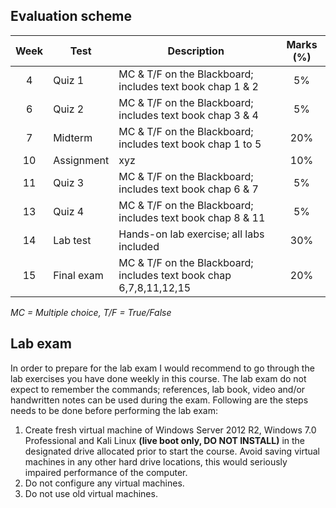 ## Evaluation scheme 
| Week | Test          | Description                                                        |Marks (%)
|:----:| ------------- |--------------------------------------------------------------------|:-------:
| 4    | Quiz 1        | MC & T/F on the Blackboard; includes text book chap 1 & 2          | 5%
| 6    | Quiz 2        | MC & T/F on the Blackboard; includes text book chap 3 & 4          | 5%  
| 7    | Midterm       | MC & T/F on the Blackboard; includes text book chap 1 to 5         | 20%
| 10   | Assignment    | xyz                                                                | 10%
| 11   | Quiz 3        | MC & T/F on the Blackboard; includes text book chap 6 & 7          | 5%
| 13   | Quiz 4        | MC & T/F on the Blackboard; includes text book chap 8 & 11         | 5%
| 14   | Lab test      | Hands-on lab exercise; all labs included                           | 30%
| 15   | Final exam    | MC & T/F on the Blackboard; includes text book chap 6,7,8,11,12,15 | 20%

*MC = Multiple choice, T/F = True/False*

## Lab exam
In order to prepare for the lab exam I would recommend to go through the lab exercises you have done weekly in this course. The lab exam do not expect to remember the commands; references, lab book, video and/or handwritten notes can be used during the exam. Following are the steps needs to be done before performing the lab exam:  
1. Create fresh virtual machine of Windows Server 2012 R2, Windows 7.0 Professional and Kali Linux **(live boot only, DO NOT INSTALL)** in the designated drive allocated prior to start the course. Avoid saving virtual machines in any other hard drive locations, this would seriously impaired performance of the computer.  
2. Do not configure any virtual machines.  
3. Do not use old virtual machines. 
